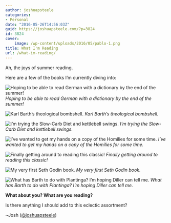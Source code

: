 ```yaml
---
author: joshuapsteele
categories:
- Personal
date: "2016-05-26T14:56:03Z"
guid: https://joshuapsteele.com/?p=3824
id: 3824
cover:
    image: /wp-content/uploads/2016/05/pablo-1.png
title: What I'm Reading
url: /what-im-reading/
---
```


Ah, the joys of summer reading.

Here are a few of the books I’m currently diving into:

![Hoping to be able to read German with a dictionary by the end of the summer!](https://joshuapsteele.com/wp-content/uploads/2016/05/IMG_0493-300x225.jpg)
*Hoping to be able to read German with a dictionary by the end of the summer!*

![Karl Barth’s theological bombshell.](https://joshuapsteele.com/wp-content/uploads/2016/05/IMG_0492-300x225.jpg)
*Karl Barth’s theological bombshell.*

![I’m trying the Slow-Carb Diet and kettlebell swings.](https://joshuapsteele.com/wp-content/uploads/2016/05/IMG_0494-300x225.jpg)
*I’m trying the Slow-Carb Diet and kettlebell swings.*

![I’ve wanted to get my hands on a copy of the Homilies for some time.](https://joshuapsteele.com/wp-content/uploads/2016/05/IMG_0500-300x225.jpg)
*I’ve wanted to get my hands on a copy of the Homilies for some time.*

![Finally getting around to reading this classic!](https://joshuapsteele.com/wp-content/uploads/2016/05/IMG_0495-300x225.jpg)
*Finally getting around to reading this classic!*

![My very first Seth Godin book.](https://joshuapsteele.com/wp-content/uploads/2016/05/IMG_0499-300x225.jpg)
*My very first Seth Godin book.*

![What has Barth to do with Plantinga? I’m hoping Diller can tell me.](https://joshuapsteele.com/wp-content/uploads/2016/05/IMG_0496-300x225.jpg)
*What has Barth to do with Plantinga? I’m hoping Diller can tell me.*

**What about you? What are you reading?**

Is there anything I should add to this eclectic assortment?

~Josh ([@joshuapsteele](https://twitter.com/joshuapsteele))
